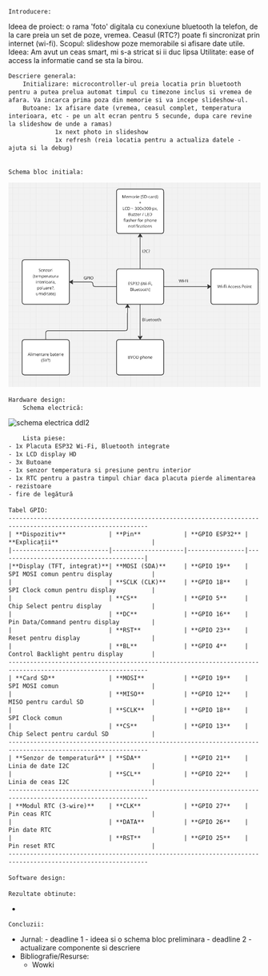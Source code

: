     Introducere:
Ideea de proiect: o rama 'foto' digitala cu conexiune bluetooth la telefon, de la care preia un set de poze, vremea. Ceasul (RTC?) poate fi sincronizat prin internet (wi-fi).
Scopul: slideshow poze memorabile si afisare date utile.
Ideea: Am avut un ceas smart, mi s-a stricat si ii duc lipsa
Utilitate: ease of access la informatie cand se sta la birou.

    Descriere generala:
        Initializare: microcontroller-ul preia locatia prin bluetooth pentru a putea prelua automat timpul cu timezone inclus si vremea de afara. Va incarca prima poza din memorie si va incepe slideshow-ul.
        Butoane: 1x afisare date (vremea, ceasul complet, temperatura interioara, etc - pe un alt ecran pentru 5 secunde, dupa care revine la slideshow de unde a ramas)
                 1x next photo in slideshow
                 1x refresh (reia locatia pentru a actualiza datele - ajuta si la debug)
                 

    Schema bloc initiala:
![alt text](<schema bloc ddl1-1.png>)

    Hardware design:
        Schema electrică:
![schema electrica ddl2](https://github.com/user-attachments/assets/6f73d5ea-e7e8-4568-a52a-691a51dfbc05)

        Lista piese:
    - 1x Placuta ESP32 Wi-Fi, Bluetooth integrate
    - 1x LCD display HD
    - 3x Butoane
    - 1x senzor temperatura si presiune pentru interior
    - 1x RTC pentru a pastra timpul chiar daca placuta pierde alimentarea
    - rezistoare
    - fire de legătură

    Tabel GPIO:
    -------------------------------------------------------------------------------------------------------------
    | **Dispozitiv**            | **Pin**            | **GPIO ESP32** | **Explicații**                          |
    |---------------------------|--------------------|----------------|-----------------------------------------|
    |**Display (TFT, integrat)**| **MOSI (SDA)**     | **GPIO 19**    | SPI MOSI comun pentru display           |
    |                           | **SCLK (CLK)**     | **GPIO 18**    | SPI Clock comun pentru display          |
    |                           | **CS**             | **GPIO 5**     | Chip Select pentru display              |
    |                           | **DC**             | **GPIO 16**    | Pin Data/Command pentru display         |
    |                           | **RST**            | **GPIO 23**    | Reset pentru display                    |
    |                           | **BL**             | **GPIO 4**     | Control Backlight pentru display        |
    -------------------------------------------------------------------------------------------------------------
    | **Card SD**               | **MOSI**           | **GPIO 19**    | SPI MOSI comun                          |
    |                           | **MISO**           | **GPIO 12**    | MISO pentru cardul SD                   |
    |                           | **SCLK**           | **GPIO 18**    | SPI Clock comun                         |
    |                           | **CS**             | **GPIO 13**    | Chip Select pentru cardul SD            |
    -------------------------------------------------------------------------------------------------------------
    | **Senzor de temperatură** | **SDA**            | **GPIO 21**    | Linia de date I2C                       |
    |                           | **SCL**            | **GPIO 22**    | Linia de ceas I2C                       |
    -------------------------------------------------------------------------------------------------------------
    | **Modul RTC (3-wire)**    | **CLK**            | **GPIO 27**    | Pin ceas RTC                            |
    |                           | **DATA**           | **GPIO 26**    | Pin date RTC                            |
    |                           | **RST**            | **GPIO 25**    | Pin reset RTC                           |
    -------------------------------------------------------------------------------------------------------------

    Software design:

    Rezultate obtinute:
-

    Concluzii:
-
    Jurnal:
        - deadline 1 - ideea si o schema bloc preliminara
        - deadline 2 - actualizare componente si descriere
-
    Bibliografie/Resurse:
    -   Wowki
